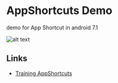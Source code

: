 # AppShortcuts Demo
demo for App Shortcut in android 7.1

![alt text](http://rmiri.io/wp-content/uploads/2017/01/app-shortcut-android.gif "final project")

## Links

* [Training AppShortcuts](http://rmiri.io/2017/01/13/app-shortcuts-%D8%AF%D8%B1-%D8%A7%D9%86%D8%AF%D8%B1%D9%88%DB%8C%D8%AF-%DB%B7-%DB%B1/)


